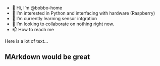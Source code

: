 - 👋 Hi, I’m @bobbo-home
- 👀 I’m interested in Python and interfacing with hardware (Raspberry)
- 🌱 I’m currently learning sensor intgration
- 💞️ I’m looking to collaborate on nothing right now.
- 📫 How to reach me


Here is a lot of text...

MArkdown would be great
- 

<!---
bobbo-home/bobbo-home is a ✨ special ✨ repository because its `README.md` (this file) appears on your GitHub profile.
You can click the Preview link to take a look at your changes.
--->
